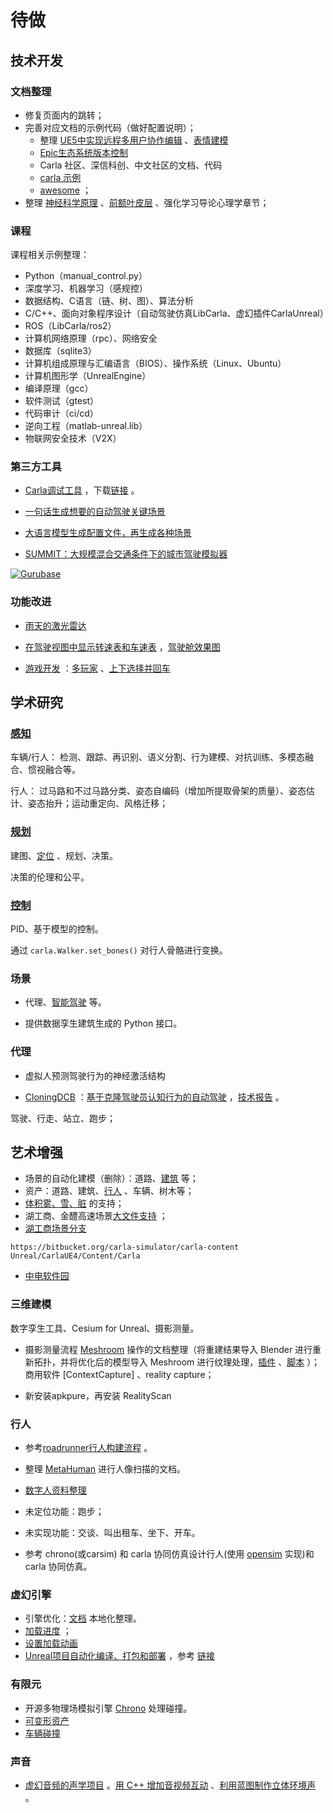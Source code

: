 # 待做

## 技术开发

### 文档整理
- 修复页面内的跳转；
- 完善对应文档的示例代码（做好配置说明）；
  - 整理 [UE5中实现远程多用户协作编辑](https://mp.weixin.qq.com/s/9yqjZjK29sz676vFX6faIQ) 、[表情建模](https://mp.weixin.qq.com/s?__biz=MzAxNzMzODkyMA==&mid=2650671035&idx=1&sn=3f931afdf56a5a3d26eb2100a913fc28) 
  - [Epic生态系统版本控制](https://mp.weixin.qq.com/s?__biz=MzAxNzMzODkyMA==&mid=2650681397&idx=1&sn=b372f97855c9651823cfa2f9fa92be6f) 
  - Carla 社区、深信科创、中文社区的文档、代码 
  - [carla 示例](https://github.com/OpenHUTB/carla/tree/master/PythonAPI/examples) 
  - [awesome](https://github.com/Amin-Tgz/awesome-CARLA) ；
- 整理 [神经科学原理](https://github.com/OpenHUTB/neuro) 、[前额叶皮层](https://github.com/OpenHUTB/PFC) 、强化学习导论心理学章节；

### 课程
课程相关示例整理：
- Python（manual_control.py）
- 深度学习、机器学习（感规控）
- 数据结构、C语言（链、树、图）、算法分析
- C/C++、面向对象程序设计（自动驾驶仿真LibCarla、虚幻插件CarlaUnreal）
- ROS（LibCarla/ros2）
- 计算机网络原理（rpc）、网络安全
- 数据库（sqlite3）
- 计算机组成原理与汇编语言（BIOS）、操作系统（Linux、Ubuntu）
- 计算机图形学（UnrealEngine）
- 编译原理（gcc）
- 软件测试（gtest）
- 代码审计（ci/cd）
- 逆向工程（matlab-unreal.lib）
- 物联网安全技术（V2X）

### 第三方工具

- [Carla调试工具](https://gitee.com/kin-zhang/quickly-carla) ，下载[链接](https://www.microsoft.com/en-us/download/details.aspx?id=58090) 。

- [一句话生成想要的自动驾驶关键场景](https://github.com/javyduck/ChatScene) 

- [大语言模型生成配置文件，再生成各种场景](https://github.com/NJUDeepEngine/LASER)

- [SUMMIT：大规模混合交通条件下的城市驾驶模拟器](https://github.com/AdaCompNUS/summit)

[![Gurubase](https://img.shields.io/badge/Gurubase-Ask%20CARLA%20Simulator%20Guru-006BFF)](https://gurubase.io/g/carla-simulator)

### 功能改进

- [雨天的激光雷达](https://openhutb.github.io/carla_doc/used_by/#sensor)

- [在驾驶视图中显示转速表和车速表](https://github.com/carla-simulator/carla/issues/89) ，[驾驶舱效果图](https://s4-frame.ozstatic.by/1000/236/108/20/20108236_2.jpg) 

- [游戏开发](./game.md) ：[多玩家](https://github.com/initialed85/carla-multiplayer) 、[上下选择并回车](https://github.com/wtripp180901/CarlaTestGenGame)


## 学术研究
### [感知](algorithms/perception.md)
车辆/行人：
检测、跟踪、再识别、语义分割、行为建模、对抗训练、多模态融合、惯视融合等。

行人：
过马路和不过马路分类、姿态自编码（增加所提取骨架的质量）、姿态估计、姿态抬升；运动重定向、风格迁移；

### [规划](algorithms/planning.md)
建图、[定位](algorithms/localization.md) 、规划、决策。

决策的伦理和公平。

### [控制](algorithms/control.md)
PID、基于模型的控制。

通过 `carla.Walker.set_bones()` 对行人骨骼进行变换。

### 场景
* 代理、[智能驾驶](https://openhutb.github.io/carla_doc/ecosys_iss/) 等。

* 提供数据孪生建筑生成的 Python 接口。

### 代理
* 虚拟人预测驾驶行为的神经激活结构

* [CloningDCB](pedestrian/cloning_DCB.md) ：[基于克隆驾驶员认知行为的自动驾驶](https://www.linkedin.com/posts/carla-simulator_cloningdcb-research-is-supported-by-project-activity-7188621705307635712-6bes/) ，[技术报告](https://www.webology.org/data-cms/articles/20201222123506pmWEB17061.pdf) 。

驾驶、行走、站立、跑步；


## 艺术增强
* 场景的自动化建模（删除）：道路、[建筑](https://github.com/chenzhaiyu/footprint-detection) 等；
* 资产：道路、建筑、[行人](https://github.com/EpicGames/MetaHuman-DNA-Calibration) 、车辆、树木等；
* [体积雾、雪、脏](https://bitbucket.org/carla-simulator/carla-content/pull-requests/382) 的支持；
* 湖工商、金醴高速场景[大文件支持](./tuto_G_lfs.md) ；
* [湖工商场景分支](https://bitbucket.org/hutbcity/openhutbcarla/src/main/)
```shell
https://bitbucket.org/carla-simulator/carla-content Unreal/CarlaUE4/Content/Carla
```

* [中电软件园](https://overpass-api.de/api/map?bbox=112.8671,28.2281,112.8873,28.2412) 


### 三维建模
数字孪生工具、Cesium for Unreal、摄影测量。

* 摄影测量流程 [Meshroom](https://github.com/OpenHUTB/Meshroom) 操作的文档整理（将重建结果导入 Blender 进行重新拓扑，并将优化后的模型导入 Meshroom 进行纹理处理，[插件](https://github.com/SBCV/Blender-Addon-Photogrammetry-Importer) 、[脚本](https://github.com/tibicen/meshroom2blender) ）； 商用软件 [ContextCapture] 、reality capture；

* 新安装apkpure，再安装 RealityScan

### 行人
* 参考[roadrunner行人构建流程](https://ww2.mathworks.cn/help/roadrunner-scenario/ug/import-custom-character-meshes.html) 。

* 整理 [MetaHuman](https://github.com/EpicGames/MetaHuman-DNA-Calibration) 进行人像扫描的文档。 

* [数字人资料整理](https://github.com/YUANZHUO-BNU/metahuman_overview)

* 未定位功能：跑步；

* 未实现功能：交谈、叫出租车、坐下、开车。

* 参考 chrono(或carsim) 和 carla 协同仿真设计行人(使用 [opensim](https://github.com/opensim-org/opensim-core) 实现)和carla 协同仿真。  



### 虚幻引擎
* 引擎优化：[文档](https://github.com/OpenHUTB/engine_doc) 本地化整理。
* [加载进度](https://www.unrealengine.com/marketplace/en-US/product/loading-screen-with-load-percentage) ；
* [设置加载动画](https://blog.csdn.net/u010385624/article/details/90044368) 
* [Unreal项目自动化编译、打包和部署](https://www.cnblogs.com/uwatech/p/17168090.html) ，参考 [链接](https://pgaleone.eu/cicd/unreal-engine/2020/09/30/continuous-integration-with-unreal-engine-4/) 

### 有限元
* 开源多物理场模拟引擎 [Chrono](https://projectchrono.org/) 处理碰撞。
* [可变形资产](https://github.com/GPUOpen-Effects/FEMFX) 
* [车辆碰撞](https://github.com/OpenRadioss/OpenRadioss)

### 声音
* [虚幻音频的声学项目](https://www.unrealengine.com/marketplace/en-US/product/06cfe91228c04848a0f6d6f7fb7b40f0?sessionInvalidated=true) 。[用 C++ 增加音视频互动](https://blog.csdn.net/agora_cloud/article/details/106293719) 、[利用蓝图制作立体环境声](利用蓝图制作立体环境声) 。



